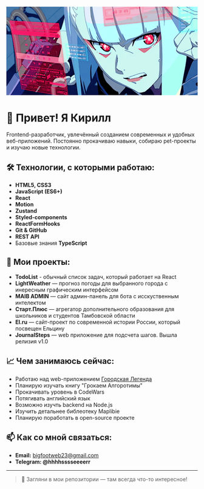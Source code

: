 ![gif](gh.gif)

# 👋 Привет! Я Кирилл

Frontend-разработчик, увлечённый созданием современных и удобных веб-приложений. Постоянно прокачиваю навыки, собираю pet-проекты и изучаю новые технологии.

## 🛠 Технологии, с которыми работаю:
- **HTML5, CSS3**
- **JavaScript (ES6+)**
- **React**
- **Motion**
- **Zustand**
- **Styled-components**
- **ReactFormHooks**
- **Git & GitHub**
- **REST API**
- Базовые знания **TypeScript**

## 📌 Мои проекты:
- **TodoList** - обычный список задач, который работает на React
- **LightWeather** — прогноз погоды для выбранного города c инересным графическим интерфейсом
- **MAIB ADMIN** — сайт админ-панель для бота с исскуственным интелектом
- **Старт.Плюс** — агрегатор дополнительного образования для школьников и студентов Тамбовской области
- **El.ru** — сайт-проект по современной истории России, который посвещен Ельцину
- **JournalSteps** — web приложение для подсчета шагов. Вышла релизия v1.0

## 📈 Чем занимаюсь сейчас:
- Работаю над web-приложением [Городская Легенда](https://vk.com/video-229666078_456239020?t=2m14s)
- Планирую изучать книгу "Грокаем Алгоротимы"
- Прокачивать уровень в CodeWars
- Потягивать английский язык
- Возможно изучть backend на Node.js
- Изучить детальнее библеотеку Maplibie
- Планирую поработать в open-source проекте

## 📫 Как со мной связаться:
- **Email:** [bigfootweb23@gmail.com](mailto:bigfootweb23@gmail.com)
- **Telegram: @hhhhsssseeeerr** 

---

> 📌 Загляни в мои репозитории — там всегда что-то интересное!

